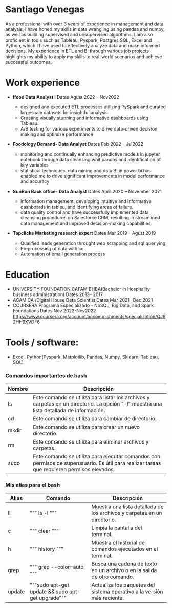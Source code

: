 # Santiago Venegas

As a professional with over 3 years of experience in management and data analysis, I have honed my skills in data wrangling using pandas and numpy, as well as building supervised and unsupervised algorithms. I am also proficient in tools such as Tableau, Pyspark, Postgres SQL, Excel and Python, which I have used to effectively analyze data and make informed decisions. My experience in ETL and BI through various job projects highlights my ability to apply my skills to real-world scenarios and achieve successful outcomes.

# Work experience
- **Ifood Data Analyst I**
    Dates Agust 2022 – Nov2022
    - designed and executed ETL processes utilizing PySpark and curated largescale datasets for insightful analysis
    - Creating visually stunning and informative dashboards using Tableau.
    - A/B testing for various experiments to drive data-driven decision making and optimize performance

- **Foodology Demand- Data Analyst**
    Dates Feb 2022 – Jul2022
    - monitoring and continually enhancing predictive models in jupyter notebook through data cleansing whit pandas and identification of key variables
    - statistical techniques, data mining and data BI in power bi has enabled me to drive significant improvements in model performance and accuracy

- **SunRun Back office- Data Analyst**
    Dates April 2020 – November 2021
    - information management, developing intuitive and informative dashboards in tableu, and identifying areas of failure.
    - data quality control and have successfully implemented data cleansing procedures on Salesforce CRM, resulting in streamlined data management and improved decision-making capabilities

- **Tapclicks Marketing research expert**
    Dates Mar 2019 – Agust 2019
    - Qualified leads generation throught web scrapping and sql queriying
    - Preprocessing of data with sql
    - Automation of email generation process

# Education
- UNIVERSITY FOUNDATION CAFAM BHBA(Bachelor in Hospitality business administration)
    Dates 2013– 2017
- ACAMICA /Digital House Data Scientist
    Dates Mar 2021 –Dec 2021
- COURSERA Programa Especializado - NoSQL, Big Data, and Spark Foundations
    Dates Nov 2022-Nov2022
    https://www.coursera.org/account/accomplishments/specialization/QJ92HH9XVDF6

# Tools / software: 
- Excel, Python(Pyspark, Matplotlib, Pandas, Numpy, Sklearn, Tableau, SQL)

### Comandos importantes de bash ###

| Nombre | Descripción                                                                                                                               |
| ------ | ----------------------------------------------------------------------------------------------------------------------------------------- |
| ls     | Este comando se utiliza para listar los archivos y carpetas en un directorio. La opción "-l" muestra una lista detallada de información.  |
| cd     | Este comando se utiliza para cambiar de directorio.                                                                                       |
| mkdir  | Este comando se utiliza para crear un nuevo directorio.                                                                                   |
| rm     | Este comando se utiliza para eliminar archivos y carpetas.                                                                                |
| sudo   | Este comando se utiliza para ejecutar comandos con permisos de superusuario. Es útil para realizar tareas que requieren permisos elevados.|
 
### Mis alias para el bash ###

| Alias   | Comando                        | Descripción                                                                                            |
| ------- | ------------------------------ | -------------------------------------------------------------------------------------------------------|
| ll      | """ ls -l """                                     | Muestra una lista detallada de los archivos y carpetas en un directorio.            |
| c       | """ clear """                                     | Limpia la pantalla del terminal.                                                    |
| h       | """ history """                                   | Muestra el historial de comandos ejecutados en el terminal.                         |
| grep    | """ grep --color=auto """                         | Busca una cadena de texto en un archivo o en la salida de otro comando.             |
| update  | """sudo apt-get update && sudo apt-get upgrade""" | Actualiza los paquetes del sistema operativo a la versión más reciente.|
 
